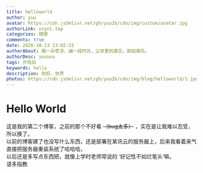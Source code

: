 ```yaml
---
title: helloworld
author: yuu
avatar: https://cdn.jsdelivr.net/gh/yuu2b/cdn/img/custom/avatar.jpg
authorLink: nzynl.top
categories: 随想
comments: true
date: 2020-10-13 13:02:23
authorAbout: 画一朵苍凉，捕一段时光，尘世里的遇见，寂如烟花。
authorDesc: yuuuuu
tags: 开场白
keywords: hello
description: 你好，世界
photos: https://cdn.jsdelivr.net/gh/yuu2b/cdn/img/blog/helloworld/1.jpg
---
```

# Hello World
这是我的第二个博客，之前的那个不好看 ~~（bug太多）~~ ，实在是让我难以忍受，所以换了。<br/>
以前的博客建了也没写什么东西，还是部署在某讯云的服务器上，后来我看着来气直接把服务器重装系统了哈哈哈，<br/>
以后还是多写点东西把，就像上学时老师常说的 ‘好记性不如烂笔头’嘛。<br/>
请多指教



